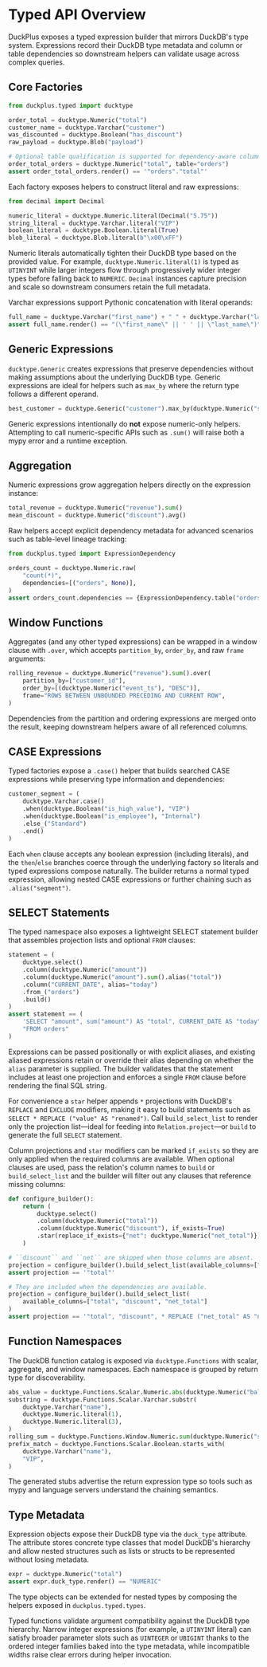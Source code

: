 # Typed API Overview

DuckPlus exposes a typed expression builder that mirrors DuckDB's type system. Expressions record their DuckDB type metadata and column or table dependencies so downstream helpers can validate usage across complex queries.

## Core Factories

```python
from duckplus.typed import ducktype

order_total = ducktype.Numeric("total")
customer_name = ducktype.Varchar("customer")
was_discounted = ducktype.Boolean("has_discount")
raw_payload = ducktype.Blob("payload")

# Optional table qualification is supported for dependency-aware column references
order_total_orders = ducktype.Numeric("total", table="orders")
assert order_total_orders.render() == '"orders"."total"'
```

Each factory exposes helpers to construct literal and raw expressions:

```python
from decimal import Decimal

numeric_literal = ducktype.Numeric.literal(Decimal("5.75"))
string_literal = ducktype.Varchar.literal("VIP")
boolean_literal = ducktype.Boolean.literal(True)
blob_literal = ducktype.Blob.literal(b"\x00\xFF")
```

Numeric literals automatically tighten their DuckDB type based on the provided value. For example, `ducktype.Numeric.literal(1)` is typed as `UTINYINT` while larger integers flow through progressively wider integer types before falling back to `NUMERIC`. `Decimal` instances capture precision and scale so downstream consumers retain the full metadata.

Varchar expressions support Pythonic concatenation with literal operands:

```python
full_name = ducktype.Varchar("first_name") + " " + ducktype.Varchar("last_name")
assert full_name.render() == "(\"first_name\" || ' ' || \"last_name\")"
```

## Generic Expressions

`ducktype.Generic` creates expressions that preserve dependencies without making assumptions about the underlying DuckDB type. Generic expressions are ideal for helpers such as `max_by` where the return type follows a different operand.

```python
best_customer = ducktype.Generic("customer").max_by(ducktype.Numeric("score"))
```

Generic expressions intentionally do **not** expose numeric-only helpers. Attempting to call numeric-specific APIs such as `.sum()` will raise both a mypy error and a runtime exception.

## Aggregation

Numeric expressions grow aggregation helpers directly on the expression instance:

```python
total_revenue = ducktype.Numeric("revenue").sum()
mean_discount = ducktype.Numeric("discount").avg()
```

Raw helpers accept explicit dependency metadata for advanced scenarios such as table-level lineage tracking:

```python
from duckplus.typed import ExpressionDependency

orders_count = ducktype.Numeric.raw(
    "count(*)",
    dependencies=[("orders", None)],
)
assert orders_count.dependencies == {ExpressionDependency.table("orders")}
```

## Window Functions

Aggregates (and any other typed expressions) can be wrapped in a window clause with
`.over`, which accepts `partition_by`, `order_by`, and raw `frame` arguments:

```python
rolling_revenue = ducktype.Numeric("revenue").sum().over(
    partition_by=["customer_id"],
    order_by=[(ducktype.Numeric("event_ts"), "DESC")],
    frame="ROWS BETWEEN UNBOUNDED PRECEDING AND CURRENT ROW",
)
```

Dependencies from the partition and ordering expressions are merged onto the
result, keeping downstream helpers aware of all referenced columns.

## CASE Expressions

Typed factories expose a `.case()` helper that builds searched CASE expressions
while preserving type information and dependencies:

```python
customer_segment = (
    ducktype.Varchar.case()
    .when(ducktype.Boolean("is_high_value"), "VIP")
    .when(ducktype.Boolean("is_employee"), "Internal")
    .else_("Standard")
    .end()
)
```

Each `when` clause accepts any boolean expression (including literals), and the
`then`/`else` branches coerce through the underlying factory so literals and
typed expressions compose naturally. The builder returns a normal typed
expression, allowing nested CASE expressions or further chaining such as
`.alias("segment")`.

## SELECT Statements

The typed namespace also exposes a lightweight SELECT statement builder that
assembles projection lists and optional ``FROM`` clauses:

```python
statement = (
    ducktype.select()
    .column(ducktype.Numeric("amount"))
    .column(ducktype.Numeric("amount").sum().alias("total"))
    .column("CURRENT_DATE", alias="today")
    .from_("orders")
    .build()
)
assert statement == (
    'SELECT "amount", sum("amount") AS "total", CURRENT_DATE AS "today" '
    "FROM orders"
)
```

Expressions can be passed positionally or with explicit aliases, and existing
aliased expressions retain or override their alias depending on whether the
``alias`` parameter is supplied. The builder validates that the statement
includes at least one projection and enforces a single ``FROM`` clause before
rendering the final SQL string.

For convenience a ``star`` helper appends ``*`` projections with DuckDB's
``REPLACE`` and ``EXCLUDE`` modifiers, making it easy to build statements such
as ``SELECT * REPLACE ("value" AS "renamed")``. Call ``build_select_list`` to
render only the projection list—ideal for feeding into
``Relation.project``—or ``build`` to generate the full ``SELECT`` statement.

Column projections and ``star`` modifiers can be marked ``if_exists`` so they
are only applied when the required columns are available. When optional clauses
are used, pass the relation's column names to ``build`` or ``build_select_list``
and the builder will filter out any clauses that reference missing columns:

```python
def configure_builder():
    return (
        ducktype.select()
        .column(ducktype.Numeric("total"))
        .column(ducktype.Numeric("discount"), if_exists=True)
        .star(replace_if_exists={"net": ducktype.Numeric("net_total")})
    )

# ``discount`` and ``net`` are skipped when those columns are absent.
projection = configure_builder().build_select_list(available_columns=["total"])
assert projection == '"total"'

# They are included when the dependencies are available.
projection = configure_builder().build_select_list(
    available_columns=["total", "discount", "net_total"]
)
assert projection == '"total", "discount", * REPLACE ("net_total" AS "net")'
```

## Function Namespaces

The DuckDB function catalog is exposed via `ducktype.Functions` with scalar, aggregate, and window namespaces. Each namespace is grouped by return type for discoverability.

```python
abs_value = ducktype.Functions.Scalar.Numeric.abs(ducktype.Numeric("balance"))
substring = ducktype.Functions.Scalar.Varchar.substr(
    ducktype.Varchar("name"),
    ducktype.Numeric.literal(1),
    ducktype.Numeric.literal(3),
)
rolling_sum = ducktype.Functions.Window.Numeric.sum(ducktype.Numeric("sales"))
prefix_match = ducktype.Functions.Scalar.Boolean.starts_with(
    ducktype.Varchar("name"),
    "VIP",
)
```

The generated stubs advertise the return expression type so tools such as mypy and language servers understand the chaining semantics.

## Type Metadata

Expression objects expose their DuckDB type via the `duck_type` attribute. The attribute stores concrete type classes that model DuckDB's hierarchy and allow nested structures such as lists or structs to be represented without losing metadata.

```python
expr = ducktype.Numeric("total")
assert expr.duck_type.render() == "NUMERIC"
```

The type objects can be extended for nested types by composing the helpers exposed in `duckplus.typed.types`.

Typed functions validate argument compatibility against the DuckDB type hierarchy. Narrow integer expressions (for example, a `UTINYINT` literal) can satisfy broader parameter slots such as `UINTEGER` or `UBIGINT` thanks to the ordered integer families baked into the type metadata, while incompatible widths raise clear errors during helper invocation.
